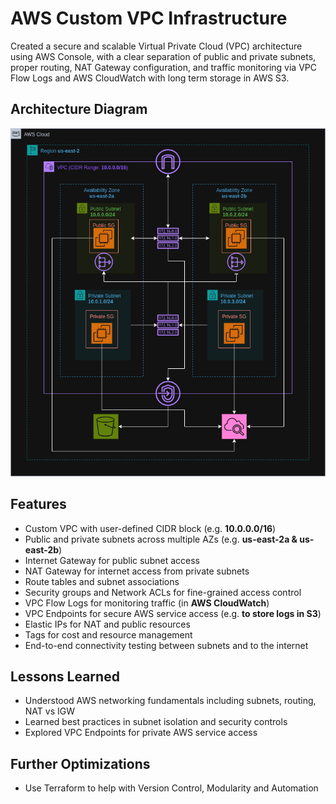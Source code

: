 # AWS Custom VPC Infrastructure

Created a secure and scalable Virtual Private Cloud (VPC) architecture using AWS Console, with a clear separation of public and private subnets, proper routing, NAT Gateway configuration, and traffic monitoring via VPC Flow Logs and AWS CloudWatch with long term storage in AWS S3.


## Architecture Diagram
![Architecture Diagram](VPCInfrastructure-Task1-HaiderZaidi.drawio.png)


## Features

- Custom VPC with user-defined CIDR block (e.g. **10.0.0.0/16**)
- Public and private subnets across multiple AZs (e.g. **us-east-2a & us-east-2b**)
- Internet Gateway for public subnet access
- NAT Gateway for internet access from private subnets
- Route tables and subnet associations
- Security groups and Network ACLs for fine-grained access control
- VPC Flow Logs for monitoring traffic (in **AWS CloudWatch**)
- VPC Endpoints for secure AWS service access (e.g. **to store logs in S3**)
- Elastic IPs for NAT and public resources
- Tags for cost and resource management
- End-to-end connectivity testing between subnets and to the internet


## Lessons Learned
- Understood AWS networking fundamentals including subnets, routing, NAT vs IGW
- Learned best practices in subnet isolation and security controls
- Explored VPC Endpoints for private AWS service access


## Further Optimizations
- Use Terraform to help with Version Control, Modularity and Automation